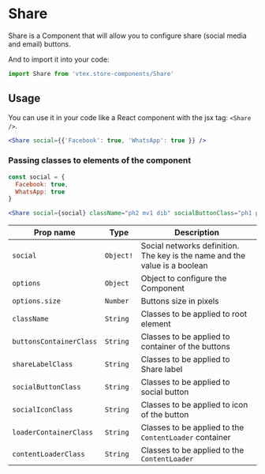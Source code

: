 # Share

Share is a Component that will allow you to configure share (social media and email) buttons.

And to import it into your code:

```js
import Share from 'vtex.store-components/Share'
```

## Usage

You can use it in your code like a React component with the jsx tag: `<Share />`.

```jsx
<Share social={{'Facebook': true, 'WhatsApp': true }} />
```

### Passing classes to elements of the component
```jsx
const social = {
  Facebook: true,
  WhatsApp: true
}

<Share social={social} className="ph2 mv1 dib" socialButtonClass="ph1 pointer" />
```

| Prop name | Type  | Description |
| --- | --- | --- |
| `social` | `Object!` | Social networks definition. The key is the name and the value is a boolean |
| `options` | `Object` | Object to configure the Component |
| `options.size` | `Number` | Buttons size in pixels |
| `className` | `String` | Classes to be applied to root element |
| `buttonsContainerClass` | `String` | Classes to be applied to container of the buttons |
| `shareLabelClass` | `String` | Classes to be applied to Share label |
| `socialButtonClass` | `String` | Classes to be applied to social button |
| `socialIconClass` | `String` | Classes to be applied to icon of the button |
| `loaderContainerClass` | `String` | Classes to be applied to the `ContentLoader` container |
| `contentLoaderClass` | `String` | Classes to be applied to the `ContentLoader` |
